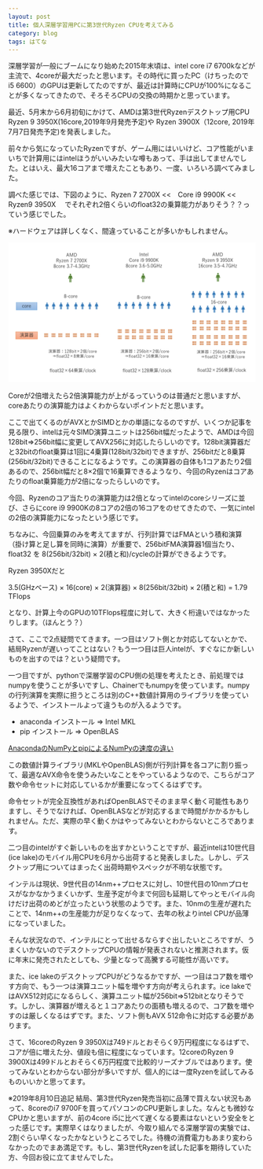 ```yaml
---
layout: post
title: 個人深層学習用PCに第3世代Ryzen CPUを考えてみる
category: blog
tags: はてな
---
```


深層学習が一般にブームになり始めた2015年末頃は、intel core i7 6700kなどが主流で、4coreが最大だったと思います。その時代に買ったPC（けちったので i5 6600）のGPUは更新してたのですが、最近は計算時にCPUが100%になることが多くなってきたので、そろそろCPUの交換の時期かと思っています。

最近、5月末から6月初旬にかけて、AMDは第3世代Ryzenデスクトップ用CPU Ryzen 9 3950X(16core,2019年9月発売予定)や Ryzen 3900X（12core, 2019年7月7日発売予定)を発表しました。

前々から気になっていたRyzenですが、ゲーム用にはいいけど、コア性能がいまいちで計算用にはintelほうがいいみたいな噂もあって、手は出してませんでした。とはいえ、最大16コアまで増えたこともあり、一度、いろいろ調べてみました。

調べた感じでは、下図のように、Ryzen 7 2700X <<　Core i9 9900K << Ryzen9 3950X　
でそれぞれ2倍くらいのfloat32の乗算能力がありそう？？っていう感じでした。

※ハードウェアは詳しくなく、間違っていることが多いかもしれません。

![imgae](/images/20190619-cpu.png)


Coreが2倍増えたら2倍演算能力が上がるっていうのは普通だと思いますが、coreあたりの演算能力はよくわからないポイントだと思います。

ここで出てくるのがAVXとかSIMDとかの単語になるのですが、いくつか記事を見る限り、intelは元々SIMD演算ユニットは256bit幅だったようで、AMDは今回128bit⇒256bit幅に変更してAVX256に対応したらしいのです。128bit演算器だと32bitのfloat乗算は1回に4乗算(128bit/32bit)できますが、256bitだと8乗算(256bit/32bit)できることになるようです。この演算器の自体も1コアあたり2個あるので、256bit幅だと8×2個で16乗算できるようなり、今回のRyzenはコアあたりのfloat乗算能力が2倍になったらしいのです。

今回、Ryzenのコア当たりの演算能力は2倍となってintelのcoreシリーズに並び、さらにcore i9 9900Kの8コアの2倍の16コアをのせてきたので、一気にintelの2倍の演算能力になったという感じです。

ちなみに、今回乗算のみを考えてますが、行列計算ではFMAという積和演算（掛け算と足し算を同時に演算）が重要で、256bitFMA演算器1個当たり、float32 を 8(256bit/32bit) × 2(積と和)/cycleの計算ができるようです。

Ryzen 3950Xだと

3.5(GHzベース) × 16(core) ×  2(演算器) × 8(256bit/32bit) × 2(積と和) = 1.79 TFlops

となり、計算上今のGPUの10TFlops程度に対して、大きく桁違いではなかったりします。（ほんとう？）

さて、ここで2点疑問でてきます。一つ目はソフト側とか対応してないとかで、結局Ryzenが遅いってことはない？もう一つ目は巨人intelが、すぐなにか新しいものを出すのでは？という疑問です。

一つ目ですが、pythonで深層学習のCPU側の処理を考えたとき、前処理ではnumpyを使うことが多いですし、Chainerでもnumpyを使っています。numpyの行列演算を実際に担うところは別のC++数値計算用のライブラリを使っているようで、インストールよって違うものが入るようです。

* anaconda インストール ⇒ Intel MKL
* pip インストール ⇒ OpenBLAS

[AnacondaのNumPyとpipによるNumPyの速度の違い](https://orizuru.io/blog/machine-learning/anaconda_pip_difference/)

この数値計算ライブラリ(MKLやOpenBLAS)側が行列計算を各コアに割り振って、最適なAVX命令を使うみたいなことをやっているようなので、こちらがコア数や命令セットに対応しているかが重要になってくるはずです。

命令セットが完全互換性があればOpenBLASでそのまま早く動く可能性もありますし、そうでなければ、OpenBLASなどが対応するまで時間がかかるかもしれません。ただ、実際の早く動くかはやってみないとわからないところであります。

二つ目のintelがすぐ新しいものを出すかということですが、最近intelは10世代目(ice lake)のモバイル用CPUを6月から出荷すると発表しました。しかし、デスクトップ用についてはまったく出荷時期やスペックが不明な状態です。

インテルは現状、9世代目の14nm++プロセスに対し、10世代目の10nmプロセスがなかなかうまくいかず、生産予定が今まで何回も延期してやっとモバイル向けだけ出荷のめどが立ったという状態のようです。また、10nmの生産が遅れたことで、14nm++の生産能力が足りなくなって、去年の秋よりintel CPUが品薄になっていました。

そんな状況なので、インテルにとって出せるならすぐ出したいところですが、うまくいかないのでデスクトップCPUの情報が発表されないと推測されます。仮に年末に発売されたとしても、少量となって高騰する可能性が高いです。

また、ice lakeのデスクトップCPUがどうなるかですが、一つ目はコア数を増やす方向で、もう一つは演算ユニット幅を増やす方向が考えられます。ice lakeではAVX512対応になるらしく、演算ユニット幅が256bit⇒512bitとなりそうです。しかし、演算器が増えると１コアあたりの面積も増えるので、コア数を増やすのは厳しくなるはずです。また、ソフト側もAVX 512命令に対応する必要があります。

さて、16coreのRyzen 9 3950Xは749ドルとおそらく9万円程度になるはずで、コアが倍に増えた分、値段も倍に程度になっています。12coreのRyzen 9 3900Xは499ドルとおそらく6万円程度で比較的リーズナブルではあります。使ってみないとわからない部分が多いですが、個人的には一度Ryzenを試してみるものいいかと思ってます。

※2019年8月10日追記
結局、第3世代Ryzen発売当初に品薄で買えない状況もあって、8coreのi7 9700Fを買ってパソコンのCPU更新しました。なんとも微妙なCPUかと思いますが、前の4core i5に比べて遅くなる要素はないという安全をとった感じです。実際早くはなりましたが、今取り組んでる深層学習の実験では、2割ぐらい早くなったかなというところでした。待機の消費電力もあまり変わらなかったのでまあ満足です。もし、第3世代Ryzenを試した記事を期待していた方、今回お役に立てませんでした。

